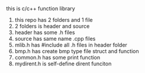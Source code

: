 this is c/c++ function library
1. this repo has 2 folders and 1 file
2. 2 folders is header and source
3. header has some .h files
4. source has same name .cpp files
5. mlib.h has #include all .h files in header folder
6. bmp.h has create bmp type file struct and function
7. common.h has some print function
8. mydirent.h is self-define dirent funciton
